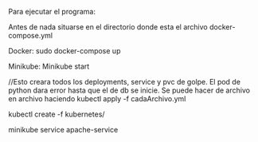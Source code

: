 Para ejecutar el programa:


Antes de nada situarse en el directorio donde esta el archivo docker-compose.yml

Docker: sudo docker-compose up      

Minikube: 
Minikube start 

//Esto creara todos los deployments, service y pvc de golpe. 
El pod de python dara error hasta que el de db se inicie. 
Se puede hacer de archivo en archivo haciendo kubectl apply -f cadaArchivo.yml   

kubectl create -f kubernetes/      
          
minikube service apache-service
